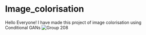 # Image_colorisation
Hello Everyone! I have made this project of image colorisation using Conditional GANs
![Group 208](https://user-images.githubusercontent.com/77203935/176381426-480e17da-23ba-4a31-8950-51dcd07dc062.png)
